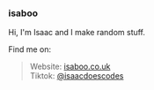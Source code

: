 ### isaboo

Hi,
I'm Isaac and I make random stuff.

Find me on:  
> Website: [isaboo.co.uk](//www.isaboo.co.uk)  
> Tiktok: [@isaacdoescodes](//tiktok.com/@isaacdoescodes)
